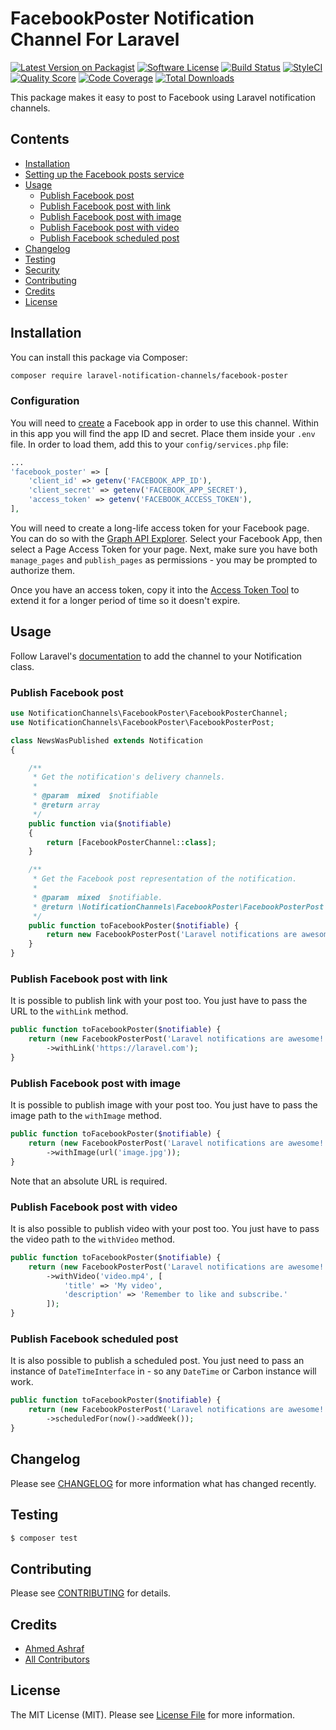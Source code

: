 # FacebookPoster Notification Channel For Laravel

[![Latest Version on Packagist](https://img.shields.io/packagist/v/laravel-notification-channels/facebook-poster.svg?style=flat-square)](https://packagist.org/packages/laravel-notification-channels/facebook-poster)
[![Software License](https://img.shields.io/badge/license-MIT-brightgreen.svg?style=flat-square)](LICENSE.md)
[![Build Status](https://img.shields.io/travis/laravel-notification-channels/facebook-poster/master.svg?style=flat-square)](https://travis-ci.org/laravel-notification-channels/facebook-poster)
[![StyleCI](https://styleci.io/repos/73361533/shield)](https://styleci.io/repos/73361533)
[![Quality Score](https://img.shields.io/scrutinizer/g/laravel-notification-channels/facebook-poster.svg?style=flat-square)](https://scrutinizer-ci.com/g/laravel-notification-channels/facebook-poster)
[![Code Coverage](https://img.shields.io/scrutinizer/coverage/g/laravel-notification-channels/facebook-poster/master.svg?style=flat-square)](https://scrutinizer-ci.com/g/laravel-notification-channels/facebook-poster/?branch=master)
[![Total Downloads](https://img.shields.io/packagist/dt/laravel-notification-channels/facebook-poster.svg?style=flat-square)](https://packagist.org/packages/laravel-notification-channels/facebook-poster)

This package makes it easy to post to Facebook using Laravel notification channels.

## Contents

- [Installation](#installation)
- [Setting up the Facebook posts service](#setting-up-the-facebook-poster-service)
- [Usage](#usage)
	- [Publish Facebook post](#publish-facebook-post)
	- [Publish Facebook post with link](#publish-facebook-post-with-link)
	- [Publish Facebook post with image](#publish-facebook-post-with-image)
	- [Publish Facebook post with video](#publish-facebook-post-with-video)
	- [Publish Facebook scheduled post](#publish-facebook-scheduled-post)
- [Changelog](#changelog)
- [Testing](#testing)
- [Security](#security)
- [Contributing](#contributing)
- [Credits](#credits)
- [License](#license)


## Installation

You can install this package via Composer:

``` bash
composer require laravel-notification-channels/facebook-poster
```

### Configuration

You will need to [create](https://developers.facebook.com/apps) a Facebook app in order to use this channel. Within in this app you will find the app ID and secret. Place them inside your `.env` file. In order to load them, add this to your `config/services.php` file:

```php
...
'facebook_poster' => [
    'client_id' => getenv('FACEBOOK_APP_ID'),
    'client_secret' => getenv('FACEBOOK_APP_SECRET'),
    'access_token' => getenv('FACEBOOK_ACCESS_TOKEN'),
],
```

You will need to create a long-life access token for your Facebook page. You can do so with the [Graph API Explorer](https://developers.facebook.com/tools/explorer). Select your Facebook App, then select a Page Access Token for your page. Next, make sure you have both `manage_pages` and `publish_pages` as permissions - you may be prompted to authorize them.

Once you have an access token, copy it into the [Access Token Tool](https://developers.facebook.com/tools/debug/accesstoken) to extend it for a longer period of time so it doesn't expire.

## Usage

Follow Laravel's [documentation](https://laravel.com/docs/master/notifications) to add the channel to your Notification class.

### Publish Facebook post

```php
use NotificationChannels\FacebookPoster\FacebookPosterChannel;
use NotificationChannels\FacebookPoster\FacebookPosterPost;

class NewsWasPublished extends Notification
{

    /**
     * Get the notification's delivery channels.
     *
     * @param  mixed  $notifiable
     * @return array
     */
    public function via($notifiable)
    {
        return [FacebookPosterChannel::class];
    }

    /** 
     * Get the Facebook post representation of the notification.
     *
     * @param  mixed  $notifiable.
     * @return \NotificationChannels\FacebookPoster\FacebookPosterPost
     */
    public function toFacebookPoster($notifiable) {
        return new FacebookPosterPost('Laravel notifications are awesome!');
    }
}
```

### Publish Facebook post with link
It is possible to publish link with your post too. You just have to pass the URL to the `withLink` method.

```php
public function toFacebookPoster($notifiable) {
    return (new FacebookPosterPost('Laravel notifications are awesome!'))
        ->withLink('https://laravel.com');
}
```

### Publish Facebook post with image
It is possible to publish image with your post too. You just have to pass the image path to the `withImage` method.

```php
public function toFacebookPoster($notifiable) {
    return (new FacebookPosterPost('Laravel notifications are awesome!'))
        ->withImage(url('image.jpg'));
}
```

Note that an absolute URL is required.

### Publish Facebook post with video
It is also possible to publish video with your post too. You just have to pass the video path to the `withVideo` method.

```php
public function toFacebookPoster($notifiable) {
    return (new FacebookPosterPost('Laravel notifications are awesome!'))
    	->withVideo('video.mp4', [ 
            'title' => 'My video', 
            'description' => 'Remember to like and subscribe.' 
        ]);
}
```

### Publish Facebook scheduled post
It is also possible to publish a scheduled post. You just need to pass an instance of `DateTimeInterface` in - so any `DateTime` or Carbon instance will work.

```php
public function toFacebookPoster($notifiable) {
    return (new FacebookPosterPost('Laravel notifications are awesome!'))
    	->scheduledFor(now()->addWeek());
}
```

## Changelog

Please see [CHANGELOG](CHANGELOG.md) for more information what has changed recently.

## Testing

``` bash
$ composer test
```

## Contributing

Please see [CONTRIBUTING](CONTRIBUTING.md) for details.

## Credits

- [Ahmed Ashraf](https://github.com/ahmedash95)
- [All Contributors](../../contributors)

## License

The MIT License (MIT). Please see [License File](LICENSE.md) for more information.
